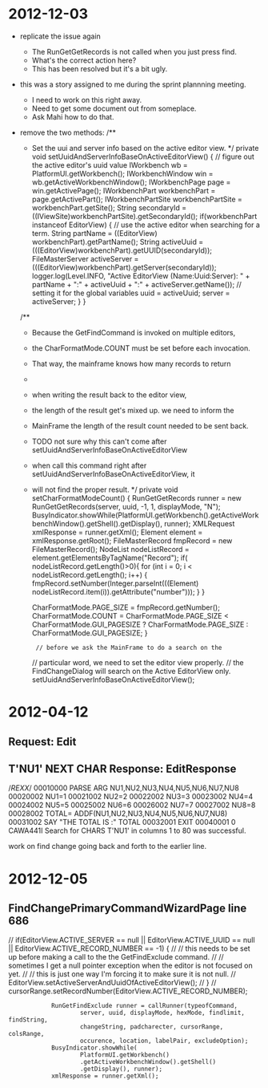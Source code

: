 2012-12-03
==========

* replicate the issue again
	- The RunGetGetRecords is not called when you just press find.
	- What's the correct action here?
	- This has been resolved but it's a bit ugly.
* this was a story assigned to me during the sprint plannning meeting.
    - I need to work on this right away.
    - Need to get some document out from someplace.
    - Ask Mahi how to do that.
* remove the two methods:
	/**
	 * Set the uui and server info based on the active editor view.
	 */
	private void setUuidAndServerInfoBaseOnActiveEditorView() {
		// figure out the active editor's uuid value
		IWorkbench wb = PlatformUI.getWorkbench();
		IWorkbenchWindow win = wb.getActiveWorkbenchWindow();
		IWorkbenchPage page = win.getActivePage();
		IWorkbenchPart workbenchPart = page.getActivePart();
		IWorkbenchPartSite workbenchPartSite = workbenchPart.getSite();
		String secondaryId = ((IViewSite)workbenchPartSite).getSecondaryId();
		if(workbenchPart instanceof EditorView) {
			// use the active editor when searching for a term.
			String partName = ((EditorView) workbenchPart).getPartName();
			String activeUuid = (((EditorView)workbenchPart).getUUID(secondaryId));
			FileMasterServer activeServer = (((EditorView)workbenchPart).getServer(secondaryId));
			logger.log(Level.INFO, "Active EditorView (Name:Uuid:Server): " + partName + ":" + activeUuid + ":" + activeServer.getName());
			// setting it for the global variables
			uuid = activeUuid;
			server = activeServer;
		}
	}
	
	
	/**
	 * Because the GetFindCommand is invoked on multiple editors,
	 * the CharFormatMode.COUNT must be set before each invocation.
	 * That way, the mainframe knows how many records to return
	 * 
	 * when writing the result back to the editor view,
     * the length of the result get's mixed up.  we need to inform the 
	 * MainFrame the length of the result count needed to be sent back.
	 * TODO not sure why this can't come after setUuidAndServerInfoBaseOnActiveEditorView
	 * when call this command right after setUuidAndServerInfoBaseOnActiveEditorView, it
	 * will not find the proper result.
	 */
	private void setCharFormatModeCount() {
		RunGetGetRecords runner =  new RunGetGetRecords(server, uuid, -1, 1, displayMode, "N");
		BusyIndicator.showWhile(PlatformUI.getWorkbench().getActiveWorkbenchWindow().getShell().getDisplay(), runner);
		XMLRequest xmlResponse = runner.getXml();
		Element element = xmlResponse.getRoot();
		FileMasterRecord fmpRecord = new FileMasterRecord();
		NodeList nodeListRecord = element.getElementsByTagName("Record");
		if( nodeListRecord.getLength()>0){
			for (int i = 0; i < nodeListRecord.getLength(); i++) {
				fmpRecord.setNumber(Integer.parseInt(((Element) nodeListRecord.item(i)).getAttribute("number")));
			}
		}
		
		CharFormatMode.PAGE_SIZE = fmpRecord.getNumber();
		CharFormatMode.COUNT = CharFormatMode.PAGE_SIZE < CharFormatMode.GUI_PAGESIZE ? CharFormatMode.PAGE_SIZE : CharFormatMode.GUI_PAGESIZE;
	}

			// before we ask the MainFrame to do a search on the 
		// particular word, we need to set the editor view properly.
		// the FindChangeDialog will search on the Active EditorView only.
		setUuidAndServerInfoBaseOnActiveEditorView();
		
2012-04-12
==========

Request: Edit
-------------
<?xml version="1.0" encoding="UTF-8"?>
<GUIRequest GUIsession="5db8579d-71bb-43cc-801e-e799e71e7b54"
	requestID="1">
	<Edit displayMode="C" hex="N">
		<Find>
			<FindString>T'NU1'</FindString>
			<FindParameters findlim="50000">
				<Cursor recordNumber="0" fieldName="" fieldPosition="1"
					cursorOffset="0" />
				<ColsRange start="" end="" />
				<Occurrence>NEXT</Occurrence>
				<Location>CHAR</Location>
			</FindParameters>
		</Find>
	</Edit>
</GUIRequest>
Response: EditResponse
----------------------
<?xml version="1.0" encoding="ISO-8859-1"?>
<GUIResponse GUIsession="5db8579d-71bb-43cc-801e-e799e71e7b54"
	requestID="1">
	<EditResponse>
		<RecordList displayMode="C" hex="N">
			<Record number="1" length="80" eof="N">
				<RecordFields>
					<RecordField position="1" length="80">
						<CharData> /*REXX*/ 00010000</CharData>
					</RecordField>
				</RecordFields>
			</Record>
			<Record number="2" length="80" eof="N">
				<RecordFields>
					<RecordField position="1" length="80" cursor="13">
						<CharData> PARSE ARG NU1,NU2,NU3,NU4,NU5,NU6,NU7,NU8 00020002
						</CharData>
						<FindList>
							<Range start="13" end="15" />
						</FindList>
					</RecordField>
				</RecordFields>
			</Record>
			<Record number="3" length="80" eof="N">
				<RecordFields>
					<RecordField position="1" length="80">
						<CharData> NU1=1 00021002</CharData>
						<FindList>
							<Range start="3" end="5" />
						</FindList>
					</RecordField>
				</RecordFields>
			</Record>
			<Record number="4" length="80" eof="N">
				<RecordFields>
					<RecordField position="1" length="80">
						<CharData> NU2=2 00022002</CharData>
					</RecordField>
				</RecordFields>
			</Record>
			<Record number="5" length="80" eof="N">
				<RecordFields>
					<RecordField position="1" length="80">
						<CharData> NU3=3 00023002</CharData>
					</RecordField>
				</RecordFields>
			</Record>
			<Record number="6" length="80" eof="N">
				<RecordFields>
					<RecordField position="1" length="80">
						<CharData> NU4=4 00024002</CharData>
					</RecordField>
				</RecordFields>
			</Record>
			<Record number="7" length="80" eof="N">
				<RecordFields>
					<RecordField position="1" length="80">
						<CharData> NU5=5 00025002</CharData>
					</RecordField>
				</RecordFields>
			</Record>
			<Record number="8" length="80" eof="N">
				<RecordFields>
					<RecordField position="1" length="80">
						<CharData> NU6=6 00026002</CharData>
					</RecordField>
				</RecordFields>
			</Record>
			<Record number="9" length="80" eof="N">
				<RecordFields>
					<RecordField position="1" length="80">
						<CharData> NU7=7 00027002</CharData>
					</RecordField>
				</RecordFields>
			</Record>
			<Record number="10" length="80" eof="N">
				<RecordFields>
					<RecordField position="1" length="80">
						<CharData> NU8=8 00028002</CharData>
					</RecordField>
				</RecordFields>
			</Record>
			<Record number="11" length="80" eof="N">
				<RecordFields>
					<RecordField position="1" length="80">
						<CharData> TOTAL= ADDF(NU1,NU2,NU3,NU4,NU5,NU6,NU7,NU8) 00031002
						</CharData>
						<FindList>
							<Range start="14" end="16" />
						</FindList>
					</RecordField>
				</RecordFields>
			</Record>
			<Record number="12" length="80" eof="N">
				<RecordFields>
					<RecordField position="1" length="80">
						<CharData> SAY &quot;THE TOTAL IS :&quot; TOTAL 00032001
						</CharData>
					</RecordField>
				</RecordFields>
			</Record>
			<Record number="13" length="80" eof="Y">
				<RecordFields>
					<RecordField position="1" length="80">
						<CharData> EXIT 00040001</CharData>
					</RecordField>
				</RecordFields>
			</Record>
		</RecordList>
	</EditResponse>
	<ReturnCode>0</ReturnCode>
	<Messages>
		<Message>CAWA441I Search for CHARS T&apos;NU1&apos; in columns 1 to 80
			was successful.</Message>
	</Messages>
</GUIResponse>


work on find change going back and forth to the earlier line.

2012-12-05
==========

FindChangePrimaryCommandWizardPage line 686
----------------------------------


//				if(EditorView.ACTIVE_SERVER == null || EditorView.ACTIVE_UUID == null || EditorView.ACTIVE_RECORD_NUMBER == -1) {
//				// this needs to be set up before making a call to the the GetFindExclude command.
//				// sometimes I get a null pointer exception when the editor is not focused on yet.
//				// this is just one way I'm forcing it to make sure it is not null.
//				EditorView.setActiveServerAndUuidOfActiveEditorView();
//			}
//			cursorRange.setRecordNumber(EditorView.ACTIVE_RECORD_NUMBER);
				
				RunGetFindExclude runner = callRunner(typeofCommand,
						server, uuid, displayMode, hexMode, findlimit, findString,
						changeString, padcharecter, cursorRange, colsRange,
						occurence, location, labelPair, excludeOption);
				BusyIndicator.showWhile(
						PlatformUI.getWorkbench()
						.getActiveWorkbenchWindow().getShell()
						.getDisplay(), runner);
				xmlResponse = runner.getXml();